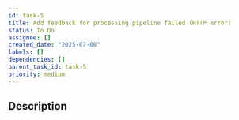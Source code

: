 ```yaml
---
id: task-5
title: Add feedback for processing pipeline failed (HTTP error)
status: To Do
assignee: []
created_date: "2025-07-08"
labels: []
dependencies: []
parent_task_id: task-5
priority: medium
---
```


## Description
